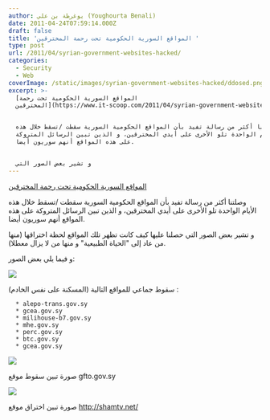 ```yaml
---
author: يوغرطة بن علي (Youghourta Benali)
date: 2011-04-24T07:59:14.000Z
draft: false
title: 'المواقع السورية الحكومية تحت رحمة المخترقين '
type: post
url: /2011/04/syrian-government-websites-hacked/
categories:
  - Security
  - Web
coverImage: /static/images/syrian-government-websites-hacked/ddosed.png
excerpt: >-
  [المواقع السورية الحكومية تحت رحمة
  المخترقين](https://www.it-scoop.com/2011/04/syrian-government-websites-hacked/)


  وصلتنا أكثر من رسالة تفيد بأن المواقع الحكومية السورية سقطت /تسقط خلال هذه
  الأيام الواحدة تلو الأخرى على أيدي المخترقين، و الذين تبين الرسائل المتروكة
  على هذه المواقع أنهم سوريون أيضا.


  و تشير بعض الصور التي
---
```

[المواقع السورية الحكومية تحت رحمة المخترقين](https://www.it-scoop.com/2011/04/syrian-government-websites-hacked/)

وصلتنا أكثر من رسالة تفيد بأن المواقع الحكومية السورية سقطت /تسقط خلال هذه الأيام الواحدة تلو الأخرى على أيدي المخترقين، و الذين تبين الرسائل المتروكة على هذه المواقع أنهم سوريون أيضا.

و تشير بعض الصور التي حصلنا عليها كيف كانت تظهر تلك المواقع لحظة اختراقها (منها من عاد إلى "الحياة الطبيعية" و منها من لا يزال معطلا).

و فيما يلي بعض الصور:

![](/static/images/syrian-government-websites-hacked/ddosed.png)

سقوط جماعي للمواقع التالية (المسكنة على نفس الخادم) :

~~~
  * alepo-trans.gov.sy
  * gcea.gov.sy
  * milihouse-b7.gov.sy
  * mhe.gov.sy
  * perc.gov.sy
  * btc.gov.sy
  * gcea.gov.sy
~~~

![](/static/images/syrian-government-websites-hacked/GFTO.png)

صورة تبين سقوط موقع gfto.gov.sy

![](/static/images/syrian-government-websites-hacked/ShameTV.jpg)

صورة تبين اختراق موقع http://shamtv.net/
